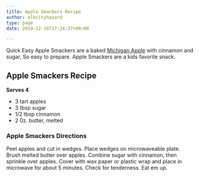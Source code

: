 ```yaml
---
title: Apple Smackers Recipe
author: elkcityhazard
type: page
date: 2019-12-16T17:24:37+00:00

---
```

Quick Easy Apple Smackers are a baked <a href="/wordpress/dessert-recipes/" rel="noopener noreferrer" target="_blank">Michigan Apple</a> with cinnamon and sugar, So easy to prepare. Apple Smackers are a kids favorite snack.

## Apple Smackers Recipe

**Serves 4**

  * 3 tart apples
  * 3 tbsp sugar
  * 1/2 tbsp cinnamon
  * 2 0z. butter, melted

### Apple Smackers Directions

Peel apples and cut in wedges. Place wedges on microwaveable plate. Brush melted butter over apples. Combine sugar with cinnamon, then sprinkle over apples. Cover with wax paper or plastic wrap and place in microwave for about 5 minutes. Check for tenderness. Eat em up.